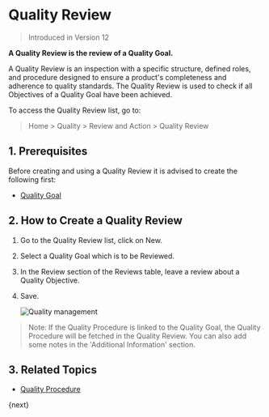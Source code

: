 <!-- add-breadcrumbs -->
# Quality Review

> Introduced in Version 12

**A Quality Review is the review of a Quality Goal.**

A Quality Review is an inspection with a specific structure, defined roles, and procedure designed to ensure a product's completeness and adherence to quality standards. The Quality Review is used to check if all Objectives of a Quality Goal have been achieved.

To access the Quality Review list, go to:
> Home > Quality > Review and Action > Quality Review

## 1. Prerequisites
Before creating and using a Quality Review it is advised to create the following first:

* [Quality Goal](/docs/user/manual/en/quality-management/quality_goal)

## 2. How to Create a Quality Review
1. Go to the Quality Review list, click on New.
1. Select a Quality Goal which is to be Reviewed.
1. In the Review section of the Reviews table, leave a review about a Quality Objective.
1. Save.

    <img class="screenshot" alt="Quality management" src="{{docs_base_url}}/assets/img/quality-management/new-quality-review.gif">

> Note: If the Quality Procedure is linked to the Quality Goal, the Quality Procedure will be fetched in the Quality Review.
You can also add some notes in the 'Additional Information' section.

## 3. Related Topics
* [Quality Procedure](/docs/user/manual/en/quality-management/quality_procedure)


{next}
